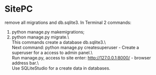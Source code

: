 # SitePC
remove all migrations and db.sqlite3.
In Terminal 2 commands:
  1. python manage.py makemigrations;
  2. python manage.py migrate.\  
This commands create a database db.sqlite3.\  
Next command: python manage.py createsuperuser - Create a superuser for a access to admin panel.\  
Run manage.py, access to site enter: http://127.0.0.1:8000/ - browser address bar.\  
Use SQLiteStudio for a create data in databases.  
